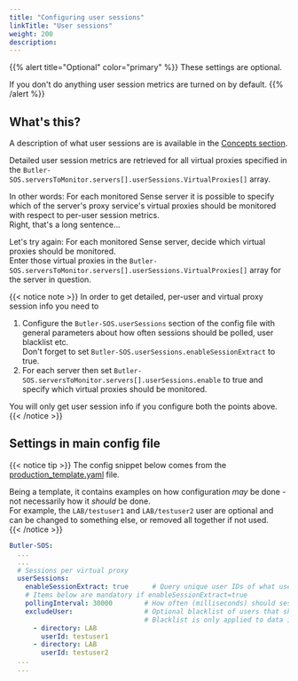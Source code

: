```yaml
---
title: "Configuring user sessions"
linkTitle: "User sessions"
weight: 200
description:
---
```


{{% alert title="Optional" color="primary" %}}
These settings are optional.

If you don't do anything user session metrics are turned on by default.
{{% /alert %}}

## What's this?

A description of what user sessions are is available in the [Concepts section](/docs/concepts/sessions-connections/#sessions).

Detailed user session metrics are retrieved for all virtual proxies specified in the `Butler-SOS.serversToMonitor.servers[].userSessions.VirtualProxies[]` array.

In other words: For each monitored Sense server it is possible to specify which of the server's proxy service's virtual proxies should be monitored with respect to per-user session metrics.  
Right, that's a long sentence...  

Let's try again: For each monitored Sense server, decide which virtual proxies should be monitored.  
Enter those virtual proxies in the `Butler-SOS.serversToMonitor.servers[].userSessions.VirtualProxies[]` array for the server in question. 

{{< notice note >}}
In order to get detailed, per-user and virtual proxy session info you need to

1. Configure the `Butler-SOS.userSessions` section of the config file with general parameters about how often sessions should be polled, user blacklist etc.  
   Don't forget to set `Butler-SOS.userSessions.enableSessionExtract` to true.
2. For each server then set `Butler-SOS.serversToMonitor.servers[].userSessions.enable` to true and specify which virtual proxies should be monitored.

You will only get user session info if you configure both the points above.
{{< /notice >}}

## Settings in main config file

{{< notice tip >}}
The config snippet below comes from the [production_template.yaml](https://github.com/ptarmiganlabs/butler-sos/blob/master/src/config/production_template.yaml) file.

Being a template, it contains examples on how configuration *may* be done - not necessarily how it *should* be done.  
For example, the `LAB/testuser1` and `LAB/testuser2` user are optional and can be changed to something else, or removed all together if not used.  
{{< /notice >}}

```yaml
Butler-SOS:
  ...
  ...
  # Sessions per virtual proxy
  userSessions:
    enableSessionExtract: true      # Query unique user IDs of what users have sessions open (true/false)?
    # Items below are mandatory if enableSessionExtract=true    
    pollingInterval: 30000        # How often (milliseconds) should session data be polled?
    excludeUser:                  # Optional blacklist of users that should be disregarded when it comes to session monitoring.
                                  # Blacklist is only applied to data in InfluxDB. All session data will be sent to MQTT.
      - directory: LAB
        userId: testuser1
      - directory: LAB
        userId: testuser2
  ...
  ...
```

